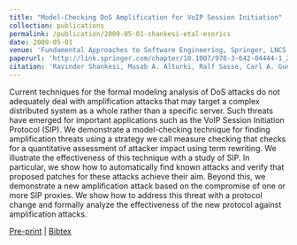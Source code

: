 ```yaml
---
title: "Model-Checking DoS Amplification for VoIP Session Initiation"
collection: publications
permalink: /publication/2009-05-01-shankesi-etal-esorics
date: 2009-05-01
venue: 'Fundamental Approaches to Software Engineering, Springer, LNCS 5789, pp 390-405'
paperurl: 'http://link.springer.com/chapter/10.1007/978-3-642-04444-1_24'
citation: 'Ravinder Shankesi, Musab A. Alturki, Ralf Sasse, Carl A. Gunter and José Meseguer'
---
```


Current techniques for the formal modeling analysis of DoS attacks do not adequately deal with amplification attacks that may target a complex distributed system as a whole rather than a specific server. Such threats have emerged for important applications such as the VoIP Session Initiation Protocol (SIP). We demonstrate a model-checking technique for finding amplification threats using a strategy we call measure checking that checks for a quantitative assessment of attacker impact using term rewriting. We illustrate the effectiveness of this technique with a study of SIP. In particular, we show how to automatically find known attacks and verify that proposed patches for these attacks achieve their aim. Beyond this, we demonstrate a new amplification attack based on the compromise of one or more SIP proxies. We show how to address this threat with a protocol change and formally analyze the effectiveness of the new protocol against amplification attacks.

[Pre-print](http://academicpages.github.io/files/paper1.pdf) |
[Bibtex](#)
